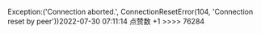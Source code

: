 Exception:('Connection aborted.', ConnectionResetError(104, 'Connection reset by peer'))2022-07-30  07:11:14   点赞数 +1 >>>> 76284
